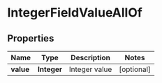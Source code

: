 

# IntegerFieldValueAllOf

## Properties

Name | Type | Description | Notes
------------ | ------------- | ------------- | -------------
**value** | **Integer** | Integer value |  [optional]



